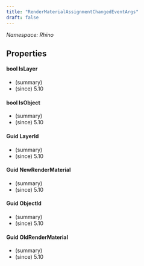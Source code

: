 ```yaml
---
title: "RenderMaterialAssignmentChangedEventArgs"
draft: false
---
```


*Namespace: Rhino*
## Properties
#### bool IsLayer
- (summary) 
- (since) 5.10
#### bool IsObject
- (summary) 
- (since) 5.10
#### Guid LayerId
- (summary) 
- (since) 5.10
#### Guid NewRenderMaterial
- (summary) 
- (since) 5.10
#### Guid ObjectId
- (summary) 
- (since) 5.10
#### Guid OldRenderMaterial
- (summary) 
- (since) 5.10
